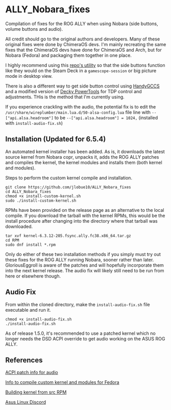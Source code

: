 # ALLY_Nobara_fixes
Compilation of fixes for the ROG ALLY when using Nobara (side buttons, volume buttons and audio).

All credit should go to the original authors and developers. Many of these original fixes were done by ChimeraOS devs. I'm mainly recreating the same fixes that the ChimeraOS devs have done for ChimeraOS and Arch, but for Nobara (Fedora) and packaging them together in one place.

I highly recommend using this [repo's utility](https://github.com/Maclay74/steam-patch) so that the side buttons function like they would on the Steam Deck in a `gamescope-session` or big picture mode in desktop view.

There is also a different way to get side button control using [HandyGCCS](https://github.com/ShadowBlip/HandyGCCS) and a modified version of [Decky PowerTools](https://github.com/hicder/PowerTools) for TDP control and adjustments. THis is the method that I'm currently using.

If you experience crackling with the audio, the potential fix is to edit the `/usr/share/wireplumber/main.lua.d/50-alsa-config.lua` file line with `--["api.alsa.headroom"]` to be `--["api.alsa.headroom"] = 1024,` (installed with `install-audio-fix.sh`)

## **Installation (Updated for 6.5.4)**

An automated kernel installer has been added. As is, it downloads the latest source kernel from Nobara copr, unpacks it, adds the ROG ALLY patches and compiles the kernel, the kernel modules and installs them (both kernel and modules).

Steps to perform the custom kernel compile and installation.

```
git clone https://github.com/jlobue10/ALLY_Nobara_fixes
cd ALLY_Nobara_fixes
chmod +x install-custom-kernel.sh
sudo ./install-custom-kernel.sh
```

RPMs have been provided on the release page as an alternative to the local compile. If you download the tarball with the kernel RPMs, this would be the install procedure after changing into the directory where that tarball was downloaded.

```
tar xvf kernel-6.3.12-205.fsync.ally.fc38.x86_64.tar.gz
cd RPM
sudo dnf install *.rpm
```

Only do either of these two installation methods if you simply must try out these fixes for the ROG ALLY running Nobara, sooner rather than later. GloriousEggroll is aware of the patches and will hopefully incorporate them into the next kernel release. The audio fix will likely still need to be run from here or elsewhere though.

## **Audio Fix**

From within the cloned directory, make the `install-audio-fix.sh` file executable and run it.

```
chmod +x install-audio-fix.sh
./install-audio-fix.sh
```

As of release 1.5.0, it's recommended to use a patched kernel which no longer needs the DSD ACPI override to get audio working on the ASUS ROG ALLY.

## **References**

[ACPI patch info for audio](https://asus-linux.org/wiki/cirrus-amps/)

[Info to compile custom kernel and modules for Fedora](https://fedoraproject.org/wiki/Building_a_custom_kernel)

[Building kernel from src RPM](https://fedoraproject.org/wiki/Building_a_custom_kernel/Source_RPM)

[Asus Linux Discord](https://discord.gg/4ZKGd7Un5t)
